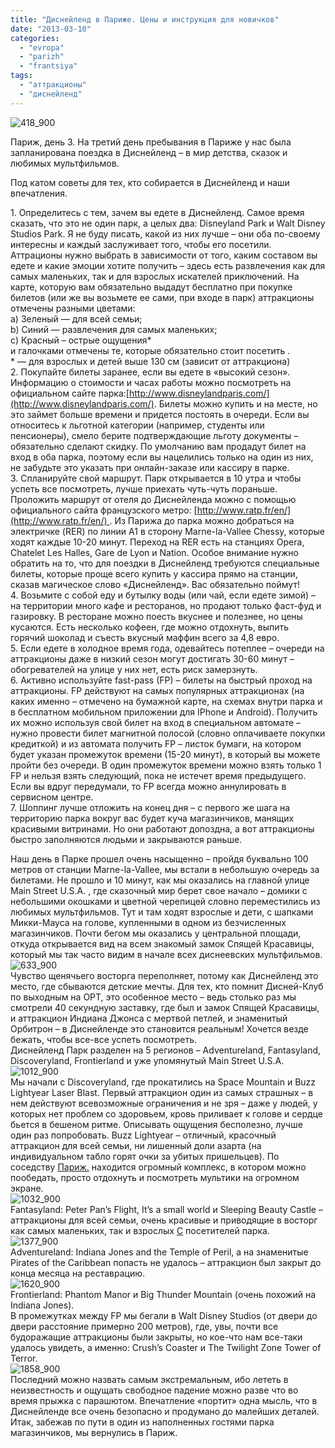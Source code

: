 ```yaml
---
title: "Диснейленд в Париже. Цены и инструкция для новичков"
date: "2013-03-10"
categories: 
  - "evropa"
  - "parizh"
  - "frantsiya"
tags: 
  - "аттракционы"
  - "диснейленд"
---
```


![418_900](images/418_900.jpg)

Париж, день 3. 
На третий день пребывания в Париже у нас была запланирована поездка в Диснейленд – в мир детства, сказок и любимых мультфильмов.  

Под катом советы для тех, кто собирается в Диснейленд и наши впечатления.

<!--more-->

1\. Определитесь с тем, зачем вы едете в Диснейленд. Самое время сказать, что это не один парк, а целых два: Disneyland Park и Walt Disney Studios Park. Я не буду писать, какой из них лучше – они оба по-своему интересны и каждый заслуживает того, чтобы его посетили. Аттрационы нужно выбрать в зависимости от того, каким составом вы едете и какие эмоции хотите получить – здесь есть развлечения как для самых маленьких, так и для взрослых искателей приключений. На карте, которую вам обязательно выдадут бесплатно при покупке билетов (или же вы возьмете ее сами, при входе в парк) аттракционы отмечены разными цветами:  
a) Зеленый — для всей семьи;  
b) Синий — развлечения для самых маленьких;  
c) Красный – острые ощущения\*  
и галочками отмечены те, которые обязательно стоит посетить .  
\* — для взрослых и детей выше 130 см (зависит от аттракциона)  
2\. Покупайте билеты заранее, если вы едете в «высокий сезон». Информацию о стоимости и часах работы можно посмотреть на официальном сайте парка:[http://www.disneylandparis.com/](http://www.disneylandparis.com/). Билеты можно купить и на месте, но это займет больше времени и придется постоять в очереди. Если вы относитесь к льготной категории (например, студенты или пенсионеры), смело берите подтверждающие льготу документы – обязательно сделают скидку. По умолчанию вам продадут билет на вход в оба парка, поэтому если вы нацелились только на один из них, не забудьте это указать при онлайн-заказе или кассиру в парке.  
3\. Спланируйте свой маршрут. Парк открывается в 10 утра и чтобы успеть все посмотреть, лучше приехать чуть-чуть пораньше. Проложить маршрут от отеля до Диснейленда можно с помощью официального сайта французского метро: [http://www.ratp.fr/en/](http://www.ratp.fr/en/) . Из Парижа до парка можно добраться на электричке (RER) по линии А1 в сторону Marne-la-Vallee Chessy, которые ходят каждые 10-20 минут. Переход на RER есть на станциях Opera, Chatelet Les Halles, Gare de Lyon и Nation. Особое внимание нужно обратить на то, что для поездки в Диснейленд требуются специальные билеты, которые проще всего купить у кассира прямо на станции, сказав магическое слово «Диснейленд». Вас обязательно поймут!  
4\. Возьмите с собой еду и бутылку воды (или чай, если едете зимой) – на территории много кафе и ресторанов, но продают только фаст-фуд и газировку. В ресторане можно поесть вкуснее и полезнее, но цены кусаются. Есть несколько кофеен, где можно отдохнуть, выпить горячий шоколад и съесть вкусный маффин всего за 4,8 евро.  
5\. Если едете в холодное время года, одевайтесь потеплее – очереди на аттракционы даже в низкий сезон могут достигать 30-60 минут – обогревателей на улице у них нет, есть риск замерзнуть.  
6\. Активно используйте fast-pass (FP) – билеты на быстрый проход на аттракционы. FP действуют на самых популярных аттракционах (на каких именно – отмечено на бумажной карте, на схемах внутри парка и в бесплатном мобильном приложении для IPhone и Android). Получить их можно используя свой билет на вход в специальном автомате – нужно провести билет магнитной полосой (словно оплачиваете покупки кредиткой) и из автомата получить FP – листок бумаги, на котором будет указан промежуток времени (15-20 минут), в который вы можете пройти без очереди. В один промежуток времени можно взять только 1 FP и нельзя взять следующий, пока не истечет время предыдущего. Если вы вдруг передумали, то FP всегда можно аннулировать в сервисном центре.  
7\. Шоппинг лучше отложить на конец дня – с первого же шага на территорию парка вокруг вас будет куча магазинчиков, манящих красивыми витринами. Но они работают допоздна, а вот аттракционы быстро заполняются людьми и закрываются раньше.

Наш день в Парке прошел очень насыщенно – пройдя буквально 100 метров от станции Marne-la-Vallee, мы встали в небольшую очередь за билетами. Не прошло и 10 минут, как мы оказались на главной улице Main Street U.S.A. , где сказочный мир берет свое начало – домики с небольшими окошками и цветной черепицей словно переместились из любимых мультфильмов. Тут и там ходят взрослые и дети, с шапками Микки-Мауса на голове, купленными в одном из безчисленных магазинчиков. Почти бегом мы оказались у центральной площади, откуда открывается вид на всем знакомый замок Спящей Красавицы, который мы так часто видим в начале всех диснеевских мультфильмов.  
![633_900](images/633_900.jpg)  
Чувство щенячьего восторга переполняет, потому как Диснейленд это место, где сбываются детские мечты. Для тех, кто помнит Дисней-Клуб по выходным на ОРТ, это особенное место – ведь столько раз мы смотрели 40 секундную заставку, где был и замок Спящей Красавицы, и аттракцион Индиана Джонса с мертвой петлей, и знаменитый Орбитрон – в Диснейленде это становится реальным! Хочется везде бежать, чтобы все-все успеть посмотреть.  
Диснейленд Парк разделен на 5 регионов – Adventureland, Fantasyland, Discoveryland, Frontierland и уже упомянутый Main Street U.S.A.  
![1012_900](images/1012_900.jpg)  
Мы начали с Discoveryland, где прокатились на Space Mountain и Buzz Lightyear Laser Blast. Первый аттракцион один из самых страшных – в нем действуют всевозможные ограничения и не зря – даже у людей, у которых нет проблем со здоровьем, кровь приливает к голове и сердце бьется в бешеном ритме. Описывать ощущения бесполезно, лучше один раз попробовать. Buzz Lightyear – отличный, красочный аттракцион для всей семьи, ни лишенный доли азарта (на индивидуальном табло горят очки за убитых пришельцев). По соседству [Париж.](https://vodpop.ru/parizh-frantsiya/) находится огромный комплекс, в котором можно пообедать, просто отдохнуть и посмотреть мультики на огромном экране.  
![1032_900](images/1032_900.jpg)  
Fantasyland: Peter Pan’s Flight, It’s a small world и Sleeping Beauty Castle – аттракционы для всей семьи, очень красивые и приводящие в восторг как самых маленьких, так и взрослых [С](https://vodpop.ru/berlin-germaniya/) посетителей парка.  
![1377_900](images/1377_900.jpg)  
Adventureland: Indiana Jones and the Temple of Peril, а на знаменитые Pirates of the Caribbean попасть не удалось – аттракцион был закрыт до конца месяца на реставрацию.  
![1620_900](images/1620_900.jpg)  
Frontierland: Phantom Manor и Big Thunder Mountain (очень похожий на Indiana Jones).  
В промежутках между FP мы бегали в Walt Disney Studios (от двери до двери расстояние примерно 200 метров), где, увы, почти все будоражащие аттракционы были закрыты, но кое-что нам все-таки удалось увидеть, а именно: Crush’s Coaster и The Twilight Zone Tower of Terror.  
![1858_900](images/1858_900.jpg)  
Последний можно назвать самым экстремальным, ибо лететь в неизвестность и ощущать свободное падение можно разве что во время прыжка с парашютом. Впечатление «портит» одна мысль, что в Диснейленде все очень безопасно и продумано до малейших деталей.  
Итак, забежав по пути в один из наполненных гостями парка магазинчиков, мы вернулись в Париж.
